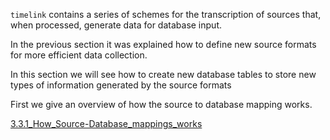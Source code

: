 `timelink` contains a series of schemes for the transcription of sources that, when processed, generate data for database input.

In the previous section it was explained how to define new source formats for more efficient data collection.

In this section we will see how to create new database tables to store new types of information generated by the source formats

First we give an overview of how the source to database mapping works.

[3.3.1_How_Source-Database_mappings_works](3.3.1_How_Source-Database_mappings_works.md)



